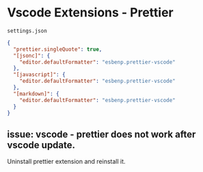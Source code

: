 # Vscode Extensions - Prettier

`settings.json`

```json
{
  "prettier.singleQuote": true,
  "[jsonc]": {
    "editor.defaultFormatter": "esbenp.prettier-vscode"
  },
  "[javascript]": {
    "editor.defaultFormatter": "esbenp.prettier-vscode"
  },
  "[markdown]": {
    "editor.defaultFormatter": "esbenp.prettier-vscode"
  }
}
```

## issue: vscode - prettier does not work after vscode update.

Uninstall prettier extension and reinstall it.
